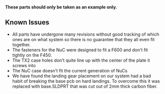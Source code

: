 **These parts should only be taken as an example only.**

## Known Issues
* All parts have undergone many revisions without good tracking of which ones are on what system so there is no guarantee that they all even fit together. 
* The fasteners for the NuC were designed to fit a F600 and don't fit tightly on the F450.
* The TX2 case holes don't quite line up with the center of the plate it screws into
* The NuC case doesn't fit the current generation of NuCs
* We have found the landing gear placement on our system had a bad habit of breaking the base pcb on hard landings. To overcome this it was replaced with base.SLDPRT that was cut out of 2mm thick carbon fiber.